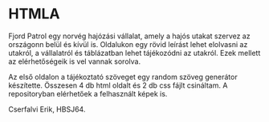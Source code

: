 # HTMLA 
Fjord Patrol egy norvég hajózási vállalat, amely a hajós utakat 
szervez az országonn belül és kívül is.
Oldalukon egy rövid leírást lehet elolvasni az utakról, a vállalatról 
és táblázatban lehet tájékozódni az utakról. 
Ezek mellett az elérhetőségeik is vel vannak sorolva.

Az első oldalon a tájékoztató szöveget egy random szöveg generátor készítette.
Összesen 4 db html oldalt és 2 db css fájlt csináltam.
A repositoryban elérhetőek a felhasznált képek is.

Cserfalvi Erik, HBSJ64.
